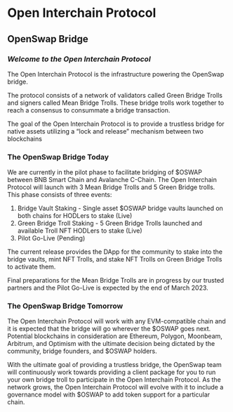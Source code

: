 # Open Interchain Protocol
## OpenSwap Bridge
### *Welcome to the Open Interchain Protocol*

The Open Interchain Protocol is the infrastructure powering the OpenSwap bridge.

The protocol consists of a network of validators called Green Bridge Trolls and signers called Mean Bridge Trolls. These bridge trolls work together to reach a consensus to consummate a bridge transaction.

The goal of the Open Interchain Protocol is to provide a trustless bridge for native assets utilizing a “lock and release” mechanism between two blockchains

### **The OpenSwap Bridge Today**

We are currently in the pilot phase to facilitate bridging of $OSWAP between BNB Smart Chain and Avalanche C-Chain. The Open Interchain Protocol will launch with 3 Mean Bridge Trolls and 5 Green Bridge trolls. This phase consists of three events:

1. Bridge Vault Staking - Single asset $OSWAP bridge vaults launched on both chains for HODLers to stake (Live) 
2. Green Bridge Troll Staking - 5 Green Bridge Trolls launched and available Troll NFT HODLers to stake (Live)
3. Pilot Go-Live (Pending)

The current release provides the DApp for the community to stake into the bridge vaults, mint NFT Trolls, and stake NFT Trolls on Green Bridge Trolls to activate them.

Final preparations for the Mean Bridge Trolls are in progress by our trusted partners and the Pilot Go-Live is expected by the end of March 2023.

### **The OpenSwap Bridge Tomorrow**

The Open Interchain Protocol will work with any EVM-compatible chain and it is expected that the bridge will go wherever the $OSWAP goes next. Potential blockchains in consideration are Ethereum, Polygon, Moonbeam, Arbitrum, and Optimism with the ultimate decision being dictated by the community, bridge founders, and $OSWAP holders. 

With the ultimate goal of providing a trustless bridge, the OpenSwap team will continuously work towards providing a client package for you to run your own bridge troll to participate in the Open Interchain Protocol. As the network grows, the Open Interchain Protocol will evolve with it to include a governance model with $OSWAP to add token support for a particular chain.
